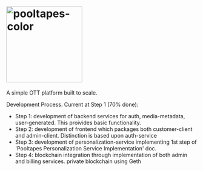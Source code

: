 <!--# ![pooltapes-color](https://user-images.githubusercontent.com/74663147/162610436-542e9389-fce5-44ed-9f50-f47f6b29a910.svg | width=100) -->
# <img src="https://user-images.githubusercontent.com/74663147/162610436-542e9389-fce5-44ed-9f50-f47f6b29a910.svg" alt="pooltapes-color" width="200"/>
A simple OTT platform built to scale.

Development Process. Current at Step 1 (70% done):
<ul>
  <li>Step 1: development of backend services for auth, media-metadata, user-generated. This proivides basic functionality.</li>
  <li>Step 2: development of frontend which packages both customer-client and admin-client. Distinction is based upon auth-service</li>
  <li>Step 3: development of personalization-service implementing 1st step of 'Pooltapes Personalization Service Implementation' doc.</li>
  <li>Step 4: blockchain integration through implementation of both admin and billing services. private blockchain using Geth</li>
</ul>

